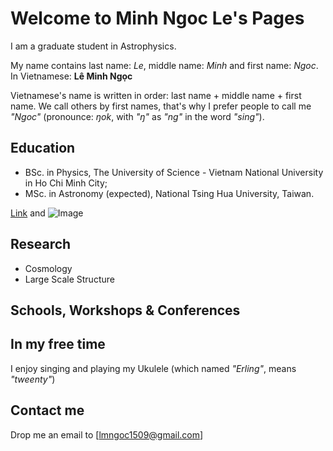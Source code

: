 # Welcome to Minh Ngoc Le's Pages

I am a graduate student in Astrophysics. 

My name contains last name: _Le_, middle name: _Minh_ and first name: _Ngoc_. 
In Vietnamese: **Lê Minh Ngọc**

Vietnamese's name is written in order: last name + middle name + first name.  We call others by first names, that's why I prefer people to call me _"Ngoc"_ (pronounce: _ŋok_, with _"ŋ"_ as _"ng"_ in the word _"sing"_).

## Education

- BSc. in Physics, The University of Science - Vietnam National University in Ho Chi Minh City;
- MSc. in Astronomy (expected), National Tsing Hua University, Taiwan. 

[Link](url) and ![Image](src)


## Research

- Cosmology
- Large Scale Structure

## Schools, Workshops & Conferences


## In my free time

I enjoy singing and playing my Ukulele (which named _"Erling"_, means _"tweenty"_)


## Contact me

Drop me an email to [lmngoc1509@gmail.com]
